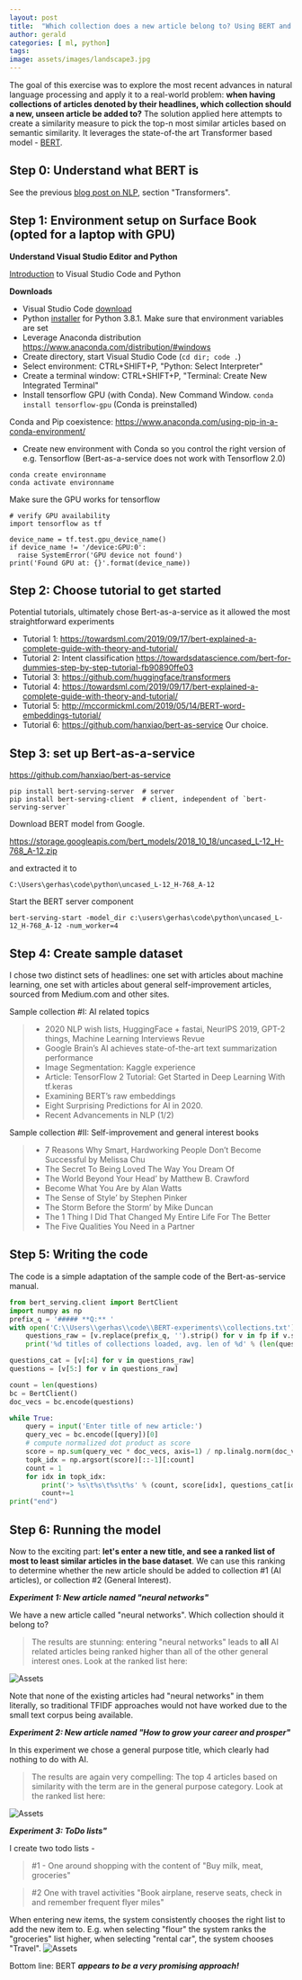 ```yaml
---
layout: post
title:  "Which collection does a new article belong to? Using BERT and NLP to match topics."
author: gerald
categories: [ ml, python]
tags: 
image: assets/images/landscape3.jpg
---
```


The goal of this exercise was to explore the most recent advances in natural language processing and apply it to a real-world problem: **when having collections of articles denoted by their headlines, which collection should a new, unseen article be added to?** The solution applied here attempts to create a similarity measure to pick the top-n most similar articles based on semantic similarity. It leverages the state-of-the art Transformer based model - [BERT](https://arxiv.org/abs/1810.04805).


Step 0: Understand what BERT is
---

See the previous [blog post on NLP](https://haslhofer.github.io/nlp-introduction/), section "Transformers".


Step 1: Environment setup on Surface Book (opted for a laptop with GPU)
---

**Understand Visual Studio Editor and Python**

[Introduction](https://code.visualstudio.com/docs/languages/python) to Visual Studio Code and Python

**Downloads**

* Visual Studio Code [download](https://code.visualstudio.com/Download)
* Python [installer](https://www.python.org/ftp/python/3.8.1/python-3.8.1.exe) for Python 3.8.1. Make sure that environment variables are set
* Leverage Anaconda distribution https://www.anaconda.com/distribution/#windows
* Create directory, start Visual Studio Code (```cd dir; code .```)
* Select environment: CTRL+SHIFT+P,  "Python: Select Interpreter"
* Create a terminal window: CTRL+SHIFT+P, "Terminal: Create New Integrated Terminal"
* Install tensorflow GPU (with Conda). New Command Window. ```conda install tensorflow-gpu```  (Conda is preinstalled)

Conda and Pip coexistence: 
https://www.anaconda.com/using-pip-in-a-conda-environment/

* Create new environment with Conda so you control the right version of e.g. Tensorflow (Bert-as-a-service does not work with Tensorflow 2.0)

``` 
conda create environname
conda activate environname

```

Make sure the GPU works for tensorflow

```
# verify GPU availability
import tensorflow as tf

device_name = tf.test.gpu_device_name()
if device_name != '/device:GPU:0':
  raise SystemError('GPU device not found')
print('Found GPU at: {}'.format(device_name))
```


Step 2: Choose tutorial to get started
---

Potential tutorials, ultimately chose Bert-as-a-service as it allowed the most straightforward experiments
* Tutorial 1: https://towardsml.com/2019/09/17/bert-explained-a-complete-guide-with-theory-and-tutorial/
* Tutorial 2: Intent classification https://towardsdatascience.com/bert-for-dummies-step-by-step-tutorial-fb90890ffe03
* Tutorial 3: https://github.com/huggingface/transformers
* Tutorial 4: https://towardsml.com/2019/09/17/bert-explained-a-complete-guide-with-theory-and-tutorial/
* Tutorial 5: http://mccormickml.com/2019/05/14/BERT-word-embeddings-tutorial/
* Tutorial 6: https://github.com/hanxiao/bert-as-service Our choice.

Step 3: set up Bert-as-a-service
---

https://github.com/hanxiao/bert-as-service

``` 
pip install bert-serving-server  # server
pip install bert-serving-client  # client, independent of `bert-serving-server`
``` 

Download BERT model from Google. 

https://storage.googleapis.com/bert_models/2018_10_18/uncased_L-12_H-768_A-12.zip

 and extracted it to 
 ```
 C:\Users\gerhas\code\python\uncased_L-12_H-768_A-12
```

Start the BERT server component
```
bert-serving-start -model_dir c:\users\gerhas\code\python\uncased_L-12_H-768_A-12 -num_worker=4
```

Step 4: Create sample dataset
---

I chose two distinct sets of headlines: one set with articles about machine learning, one set with articles about general self-improvement articles, sourced from Medium.com and other sites.


Sample collection #I: AI related topics
>*  2020 NLP wish lists, HuggingFace + fastai, NeurIPS 2019, GPT-2 things, Machine Learning Interviews Revue
>* Google Brain’s AI achieves state-of-the-art text summarization performance
>* Image Segmentation: Kaggle experience
>* Article: TensorFlow 2 Tutorial: Get Started in Deep Learning With tf.keras
>* Examining BERT’s raw embeddings
>* Eight Surprising Predictions for AI in 2020.
>* Recent Advancements in NLP (1/2)

Sample collection #II: Self-improvement and general interest books

>* 7 Reasons Why Smart, Hardworking People Don’t Become Successful by Melissa Chu 
>* The Secret To Being Loved The Way You Dream Of
>* The World Beyond Your Head’ by Matthew B. Crawford
>* Become What You Are by Alan Watts
>* The Sense of Style’ by Stephen Pinker
>* The Storm Before the Storm’ by Mike Duncan
>* The 1 Thing I Did That Changed My Entire Life For The Better
>* The Five Qualities You Need in a Partner

Step 5: Writing the code
---

The code is a simple adaptation of the sample code of the Bert-as-service manual. 
```python
from bert_serving.client import BertClient
import numpy as np
prefix_q = '##### **Q:** '
with open('C:\\Users\\gerhas\\code\\BERT-experiments\\collections.txt') as fp:
    questions_raw = [v.replace(prefix_q, '').strip() for v in fp if v.strip() and v.startswith(prefix_q)]
    print('%d titles of collections loaded, avg. len of %d' % (len(questions_raw), np.mean([len(d.split()) for d in questions_raw])))

questions_cat = [v[:4] for v in questions_raw]
questions = [v[5:] for v in questions_raw]

count = len(questions)
bc = BertClient()
doc_vecs = bc.encode(questions)

while True:
    query = input('Enter title of new article:')
    query_vec = bc.encode([query])[0]
    # compute normalized dot product as score
    score = np.sum(query_vec * doc_vecs, axis=1) / np.linalg.norm(doc_vecs, axis=1)
    topk_idx = np.argsort(score)[::-1][:count]
    count = 1
    for idx in topk_idx:
        print('> %s\t%s\t%s\t%s' % (count, score[idx], questions_cat[idx], questions[idx]))
        count+=1
print("end")
```

Step 6: Running the model
---

Now to the exciting part: **let's enter a new title, and see a ranked list of most to least similar articles in the base dataset**. We can use this ranking to determine whether the new article should be added to collection #1 (AI articles), or collection #2 (General Interest).


***Experiment 1: New article named "neural networks"***

We have a new article called "neural networks". Which collection should it belong to?

> The results are stunning: entering "neural networks" leads to **all** AI related articles being ranked higher than all of the other general interest ones. Look at the ranked list here:


![Assets](/assets/images/results2.jpg)

Note that none of the existing articles had "neural networks" in them literally, so traditional TFIDF approaches would not have worked due to the small text corpus being available.

***Experiment 2: New article named "How to grow your career and prosper"***

In this experiment we chose a general purpose title, which clearly had nothing to do with AI.


> The results are again very compelling: The top 4 articles based on similarity with the term are in the general purpose category. Look at the ranked list here:

![Assets](/assets/images/results2.jpg)

***Experiment 3: ToDo lists"***

I create two todo lists - 

> #1 - One around shopping with the content of "Buy milk, meat, groceries"

> #2 One with travel activities "Book airplane, reserve seats, check in and remember frequent flyer miles"

When entering new items, the system consistently chooses the right list to add the new item to. E.g. when selecting "flour" the system ranks the "groceries" list higher, when selecting "rental car", the system chooses "Travel".
![Assets](/assets/images/results3.jpg)

Bottom line: BERT ***appears to be a very promising approach!***